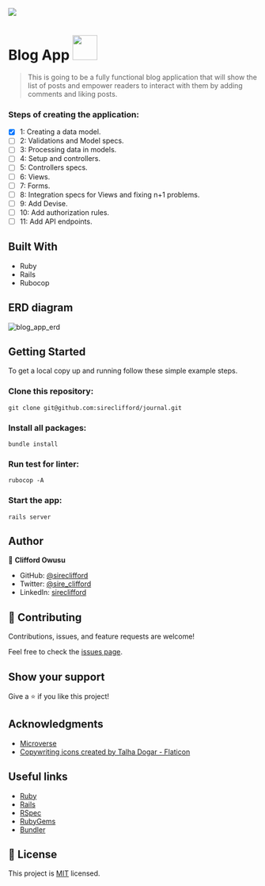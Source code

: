 ![](https://img.shields.io/badge/Microverse-blueviolet)

# Blog App <img width="50px" src="https://user-images.githubusercontent.com/79658534/196410494-f2f02ce6-60d4-41fd-9eee-d3cd512cd41a.png">


> This is going to be a fully functional blog application that will show the list of posts and empower readers to interact with them by adding comments and liking posts.

### Steps of creating the application:

- [x] 1: Creating a data model.
- [ ]  2: Validations and Model specs.
- [ ]  3: Processing data in models.
- [ ]  4: Setup and controllers.
- [ ]  5: Controllers specs.
- [ ]  6: Views.
- [ ]  7: Forms.
- [ ]  8: Integration specs for Views and fixing n+1 problems.
- [ ]  9: Add Devise.
- [ ]  10: Add authorization rules.
- [ ]  11: Add API endpoints.

## Built With

- Ruby
- Rails
- Rubocop

## ERD diagram
![blog_app_erd](https://user-images.githubusercontent.com/79658534/196410864-c9e7bf4f-1bc1-4aa2-8d46-764b4447bfe9.png)


## Getting Started

To get a local copy up and running follow these simple example steps.

### Clone this repository:

```
git clone git@github.com:sireclifford/journal.git
```

### Install all packages:

```
bundle install
```

### Run test for linter:

```
rubocop -A
```

### Start the app:

```
rails server
```

## Author

👤 **Clifford Owusu**

- GitHub: [@sireclifford](https://github.com/sireclifford)
- Twitter: [@sire_clifford](https://twitter.com/sire_clifford)
- LinkedIn: [sireclifford](https://linkedin.com/in/sireclifford)

## 🤝 Contributing

Contributions, issues, and feature requests are welcome!

Feel free to check the [issues page](../../issues/).

## Show your support

Give a ⭐️ if you like this project!

## Acknowledgments

- [Microverse](https://www.microverse.org/)
- <a href="https://www.flaticon.com/free-icons/copywriting" title="copywriting icons">Copywriting icons created by Talha Dogar - Flaticon</a>

## Useful links

- [Ruby](https://ruby-doc.org/)
- [Rails](https://guides.rubyonrails.org/)
- [RSpec](https://rspec.info/)
- [RubyGems](https://rubygems.org/)
- [Bundler](https://bundler.io/)

## 📝 License

This project is [MIT](./MIT.md) licensed.
